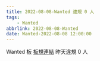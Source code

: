 ```yaml
---
title: 2022-08-08-Wanted 違規 0 人
tags:
    - Wanted
abbrlink: 2022-08-08-Wanted
date: Wanted-2022-08-08 12:00:00
---
```

Wanted 板 [板規連結](https://www.ptt.cc/bbs/Wanted/M.1608829773.A.D3B.html)
昨天違規 0 人
